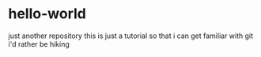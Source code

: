 # hello-world
just another repository
this is just a tutorial so that i can get familiar with git
i'd rather be hiking

